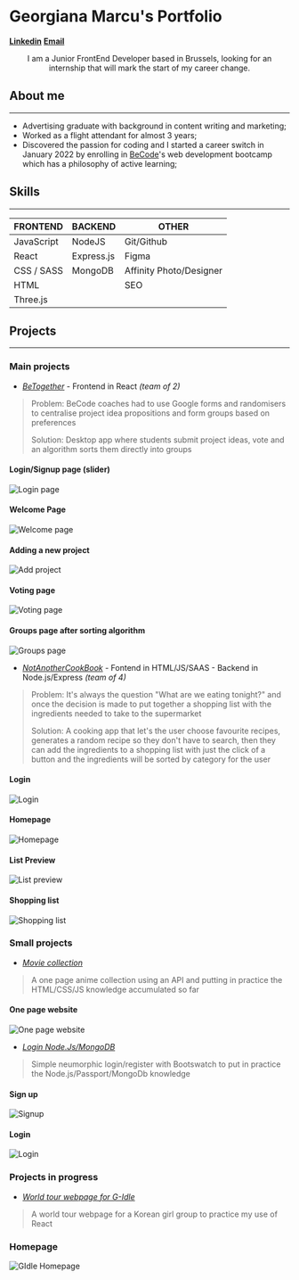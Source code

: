 # Georgiana Marcu's Portfolio

   **[Linkedin](https://www.linkedin.com/in/georgianamarcu/)**    **[Email](mailto:georgiana.marcu22@gmail.com)** 

<div align="center"> I am a Junior FrontEnd Developer based in Brussels, looking for an internship that will mark the start of my career change. </div>
  
## About me
---
- Advertising graduate with background in content writing and marketing;
- Worked as a flight attendant for almost 3 years;
- Discovered the passion for coding and I started a career switch in January 2022 by enrolling in [BeCode](https://becode.org)'s web development bootcamp which has a philosophy of active learning;

## Skills 
---

| **FRONTEND** |  **BACKEND** |   **OTHER**  |
| ------------ | ------------ | ------------ |
| JavaScript   | NodeJS       | Git/Github   |
| React        | Express.js   | Figma        |
| CSS / SASS   | MongoDB      | Affinity Photo/Designer|
| HTML         |              | SEO          |
| Three.js     |              |              |

## Projects 
---

### Main projects

- [*BeTogether*](https://github.com/robinlej/betogether) - Frontend in React *(team of 2)*

> Problem: BeCode coaches had to use Google forms and randomisers to centralise project idea propositions and form groups based on preferences
>
> Solution: Desktop app where students submit project ideas, vote and an algorithm sorts them directly into groups

#### Login/Signup page (slider)
![Login page](./BeTogether-Login.png?raw=true "Login page")
#### Welcome Page
![Welcome page](./BeTogether-Welcome.png?raw=true "Welcome page")
#### Adding a new project
![Add project](./BeTogether-New.png?raw=true "Add project")
#### Voting page
![Voting page](./BeTogether-Vote.png?raw=true "Voting page")
#### Groups page after sorting algorithm
![Groups page](./BeTogether-Groups.png?raw=true "Groups page")

- [*NotAnotherCookBook*](https://github.com/RaphaCH/not-another-cookbook) - Fontend in HTML/JS/SAAS - Backend in Node.js/Express *(team of 4)*
> Problem: It's always the question "What are we eating tonight?" and once the decision is made to put together a shopping list with the ingredients needed to take to the supermarket
> 
> Solution: A cooking app that let's the user choose favourite recipes, generates a random recipe so they don't have to search, then they can add the ingredients to a shopping list with just the click of a button and the ingredients will be sorted by category for the user
  
#### Login
![Login](./NAC-Login.png?raw=true "Login page")
#### Homepage
![Homepage](./NAC-Home.png?raw=true "Home page")
#### List Preview
![List preview](./NAC-ListScreen.png?raw=true "List preview")
#### Shopping list
![Shopping list](./NAC-ShoppingList.png?raw=true "List preview")

### Small projects

- [*Movie collection*](https://github.com/georgianamarcu/anime-collection-page)
> A one page anime collection using an API and putting in practice the HTML/CSS/JS knowledge accumulated so far

#### One page website
![One page website](./Collection-Home.png?raw=true "One page website")

- [*Login Node.Js/MongoDB*](https://github.com/georgianamarcu/simple-login-nodejs-passport-mongodb)
> Simple neumorphic login/register with Bootswatch to put in practice the Node.js/Passport/MongoDb knowledge 

#### Sign up
![Signup](./login-screenshot2.png?raw=true "Signup")
#### Login
![Login](./login-screenshot3.png?raw=true "Login")

### Projects in progress

- [*World tour webpage for G-Idle*](https://github.com/georgianamarcu/gidle-worldtour-page)
> A world tour webpage for a Korean girl group to practice my use of React

### Homepage
![GIdle Homepage](./GIdleConcert-Homescreen.png?raw=true "GIdle Homepage")
```
